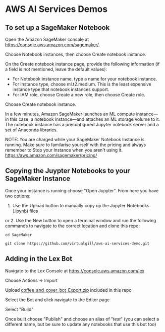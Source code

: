 # AWS AI Services Demos

## To set up a SageMaker Notebook
Open the Amazon SageMaker console at https://console.aws.amazon.com/sagemaker/.

Choose Notebook instances, then choose Create notebook instance.

On the Create notebook instance page, provide the following information (if a field is not mentioned, leave the default values):
 - For Notebook instance name, type a name for your notebook instance.
 - For Instance type, choose ml.t2.medium. This is the least expensive instance type that notebook instances support.
 - For IAM role, choose Create a new role, then choose Create role.

Choose Create notebook instance.

In a few minutes, Amazon SageMaker launches an ML compute instance—in this case, a notebook instance—and attaches an ML storage volume to it. The notebook instance has a preconfigured Jupyter notebook server and a set of Anaconda libraries.

NOTE: You are charged while your SageMaker Notebook Instance is running. Make sure to familarise yourself with the pricing and always remember to Stop your Instance when you aren't using it.
https://aws.amazon.com/sagemaker/pricing/


## Copying the Juypter Notebooks to your SageMaker Instance
Once your instance is running choose "Open Jupyter". From here you have two options:

1. Use the Upload button to manually copy up the Jupyter Notebooks (.ipynb) files

or 2. Use the New button to open a terminal window and run the following commands to navigate to the correct location and clone this repo: 

```cd SageMaker```

```git clone https://github.com/virtualgill/aws-ai-services-demo.git```


## Adding in the Lex Bot
Navigate to the Lex Console at https://console.aws.amazon.com/lex

Choose Actions -> Import

Upload [coffee_and_cover_bot_Export.zip](coffee_and_cover_bot_Export.zip) included in this repo

Select the Bot and click navigate to the Editor page

Select "Build"

Once built choose "Publish" and choose an alias of "*test*" (you can select a different name, but be sure to update any notebooks that use this bot too)
